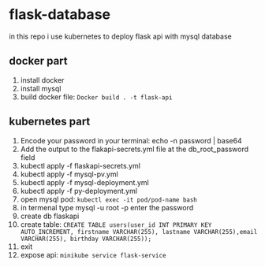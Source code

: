 # flask-database
in this repo i use kubernetes to deploy flask api with mysql database 
## docker part
1. install docker 
2. install mysql 
3. build docker file:  `Docker build . -t flask-api`
## kubernetes part
1. Encode your password in your terminal: echo -n password | base64
2. Add the output to the flakapi-secrets.yml file at the db_root_password field
3. kubectl apply -f flaskapi-secrets.yml
4. kubectl apply -f mysql-pv.yml
5. kubectl apply -f mysql-deployment.yml
6. kubectl apply -f py-deployment.yml
7. open mysql pod: `kubectl exec -it pod/pod-name bash`
8. in termenal type  mysql -u root -p enter the password 
9. create db flaskapi
10. create table: `CREATE TABLE users(user_id INT PRIMARY KEY AUTO_INCREMENT, firstname VARCHAR(255), lastname VARCHAR(255),email VARCHAR(255), birthday VARCHAR(255));`
11. exit 
12. expose api: `minikube service flask-service`

